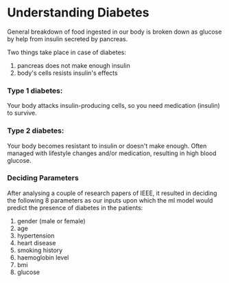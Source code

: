 # Understanding Diabetes

General breakdown of food ingested in our body is broken down as glucose by help from insulin secreted by pancreas.

Two things take place in case of diabetes:
1. pancreas does not make enough insulin
2. body's cells resists insulin's effects

### Type 1 diabetes:
Your body attacks insulin-producing cells, so you need medication (insulin) to survive.
### Type 2 diabetes: 
Your body becomes resistant to insulin or doesn't make enough. Often managed with lifestyle changes and/or medication, resulting in 
high blood glucose.

### Deciding Parameters

After analysing a couple of research papers of IEEE, it resulted in deciding the following 8 parameters as our 
inputs upon which the ml model would predict the presence of diabetes in the patients:
1. gender (male or female)
2. age
3. hypertension
4. heart disease
5. smoking history
6. haemoglobin level
7. bmi
8. glucose
